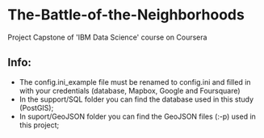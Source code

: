 # The-Battle-of-the-Neighborhoods
Project Capstone of 'IBM Data Science' course on Coursera

## Info:
* The config.ini_example file must be renamed to config.ini and filled in with your credentials (database, Mapbox, Google and Foursquare) 
* In the support/SQL folder you can find the database used in this study (PostGIS);
* In suport/GeoJSON folder you can find the GeoJSON files (:-p) used in this project;